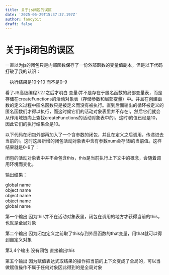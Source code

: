 ```yaml
---
title: 关于js闭包的误区
date: '2025-06-29T15:37:37.197Z'
author: fancybit
draft: false
---
```

<div class="header"><h1 class="single-title animate__animated animate__pulse animate__faster">关于js闭包的误区</h1></div>

<div class="content" id="content"><p><!-- raw HTML omitted -->一直以为js的闭包只是内部函数保存了一份外部函数的变量值副本，但是以下代码打破了我的认识：<!-- raw HTML omitted --></p><!-- raw HTML omitted --><!-- raw HTML omitted --><p>　执行结果是10个10 而不是0-9</p><p>看了JS高级编程7.2.1之后才明白 变量i并不是存在于匿名函数的局部变量表，而是存储在createFunctions的活动对象表（存储参数和局部变量）中。并且在创建函数的定义过程中匿名函数只是被定义而没有被执行。直到后面输出的循环被定义的匿名函数们才得以执行，而这时候它们的活动对象表里并不存在i，然后它们就会从作用域链向上查找createFunctions的活动对象表中的i。这时i的值已经是10，因此它们的执行结果全是10。</p><p>以下代码在闭包外部再加入了一个含参数的闭包，并且在定义之后调用，传递进去当前的i。这时这层新增的闭包活动对象表中含有参数num会存储i的当前值。这样结果就是0-9了：</p><!-- raw HTML omitted --><!-- raw HTML omitted --><p>闭包的活动对象表中并不会包含this，this是当前执行上下文中的概念，会随着调用环境而变化。</p><p></p><!-- raw HTML omitted --><!-- raw HTML omitted --><p>输出结果：</p><p>global name<br> object name<br> object name<br> object name<br> global name</p><p>第一个输出 因为this并不在活动对象表里，闭包在调用的地方才获得当前的this，也就是全局对象</p><p>第二个输出 因为闭包定义之前取了this存到外层函数的that变量，用that就可以得到自定义对象</p><p>第3,4个输出 没有闭包 直接输出this</p><p>第五个输出 因为赋值表达式取结果的操作把当前的上下文变成了全局的，可以当做赋值操作不属于任何对象因此得到的是全局对象</p><!-- raw HTML omitted --></div>

